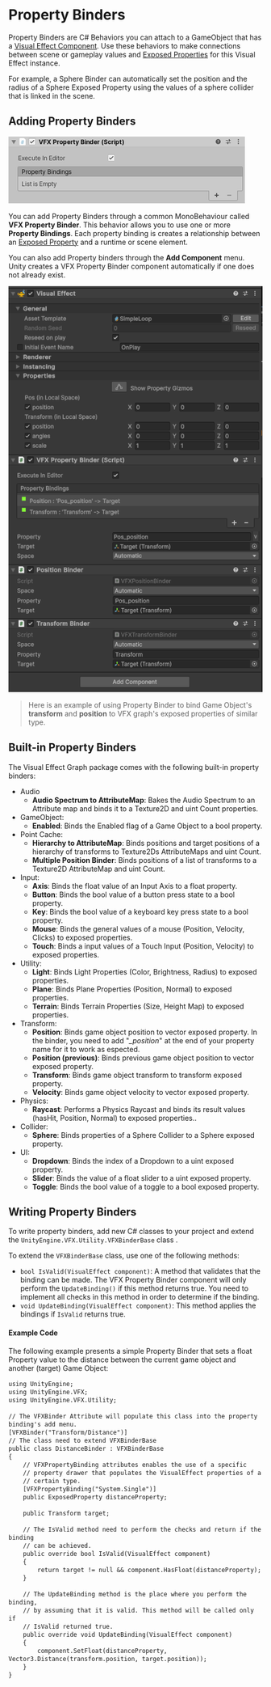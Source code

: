 # Property Binders

Property Binders are C# Behaviors you can attach to a GameObject that has a [Visual Effect Component](VisualEffectComponent.md). Use these behaviors to make connections between scene or gameplay values and [Exposed Properties](Blackboard.md#exposed-properties-in-inspector) for this Visual Effect instance.

For example, a Sphere Binder can automatically set the position and the radius of a Sphere Exposed Property using the values of a sphere collider that is linked in the scene.

## Adding Property Binders

![](Images/PropertyBinder.png)

You can add Property Binders through a common MonoBehaviour called **VFX Property Binder**. This behavior allows you to use one or more **Property Bindings**. Each property binding is creates a relationship between an [Exposed Property](Blackboard.md#exposed-properties-in-inspector) and a runtime or scene element.

You can also add Property binders through the **Add Component** menu. Unity creates a VFX Property Binder component automatically if one does not already exist.


![](Images/PropertyBinder_example.png)
>Here is an example of using Property Binder to bind Game Object's **transform** and **position** to VFX graph's exposed properties of similar type.


## Built-in Property Binders

The Visual Effect Graph package comes with the following built-in property binders:

* Audio
  * **Audio Spectrum to AttributeMap**: Bakes the Audio Spectrum to an Attribute map and binds it to a Texture2D and uint Count properties.
* GameObject:
  * **Enabled**: Binds the Enabled flag of a Game Object to a bool property.
* Point Cache:
  * **Hierarchy to AttributeMap**: Binds positions and target positions of a hierarchy of transforms to Texture2Ds AttributeMaps and uint Count.
  * **Multiple Position Binder**: Binds positions of a list of transforms to a Texture2D AttributeMap and uint Count.
* Input:
  * **Axis**: Binds the float value of an Input Axis to a float property.
  * **Button**: Binds the bool value of a button press state to a bool property.
  * **Key**: Binds the bool value of a keyboard key press state to a bool property.
  * **Mouse**: Binds the general values of a mouse (Position, Velocity, Clicks) to exposed properties.
  * **Touch**: Binds a input values of a Touch Input (Position, Velocity) to exposed properties.
* Utility:
  * **Light**: Binds Light Properties (Color, Brightness, Radius) to exposed properties.
  * **Plane**: Binds Plane Properties (Position, Normal) to exposed properties.
  * **Terrain**: Binds Terrain Properties (Size, Height Map) to exposed properties.
* Transform:
  * **Position**: Binds game object position to vector exposed property. In the binder, you need to add "*_position*" at the end of your property name for it to work as espected.
  * **Position (previous)**: Binds previous game object position to vector exposed property.
  * **Transform**: Binds game object transform to transform exposed property.
  * **Velocity**: Binds game object velocity to vector exposed property.
* Physics:
  * **Raycast**: Performs a Physics Raycast and binds its result values (hasHit, Position, Normal) to exposed properties..
* Collider:
  * **Sphere**: Binds properties of a Sphere Collider to a Sphere exposed property.
* UI:
  * **Dropdown**: Binds the index of a Dropdown to a uint exposed property.
  * **Slider**: Binds the value of a float slider to a uint exposed property.
  * **Toggle**: Binds the bool value of a toggle to a bool exposed property.

## Writing Property Binders

To write property binders, add new C# classes to your project and extend the `UnityEngine.VFX.Utility.VFXBinderBase` class .

To extend the `VFXBinderBase` class, use one of the following methods:

* `bool IsValid(VisualEffect component)`: A method that validates that the binding can be made. The VFX Property Binder component will only perform the `UpdateBinding()` if this method returns true. You need to implement all checks in this method in order to determine if the binding.
* `void UpdateBinding(VisualEffect component)`: This method applies the bindings if `IsValid` returns true.

#### Example Code

The following example presents a simple Property Binder that sets a float Property value to the distance between the current game object and another (target) Game Object:

```
using UnityEngine;
using UnityEngine.VFX;
using UnityEngine.VFX.Utility;

// The VFXBinder Attribute will populate this class into the property binding's add menu.
[VFXBinder("Transform/Distance")]
// The class need to extend VFXBinderBase
public class DistanceBinder : VFXBinderBase
{
    // VFXPropertyBinding attributes enables the use of a specific
    // property drawer that populates the VisualEffect properties of a
    // certain type.
    [VFXPropertyBinding("System.Single")]
    public ExposedProperty distanceProperty;

    public Transform target;

    // The IsValid method need to perform the checks and return if the binding
    // can be achieved.
    public override bool IsValid(VisualEffect component)
    {
        return target != null && component.HasFloat(distanceProperty);
    }

    // The UpdateBinding method is the place where you perform the binding,
    // by assuming that it is valid. This method will be called only if
    // IsValid returned true.
    public override void UpdateBinding(VisualEffect component)
    {
        component.SetFloat(distanceProperty, Vector3.Distance(transform.position, target.position));
    }
}
```
